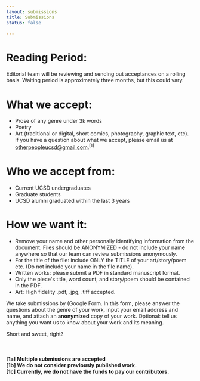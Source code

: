 ```yaml
---
layout: submissions
title: Submissions
status: false

---
```


# Reading Period:

Editorial team will be reviewing and sending out acceptances on a rolling basis. Waiting period is approximately three months, but this could vary.

# ‍What we accept:

* Prose of any genre under 3k words
* Poetry
* Art (traditional or digital, short comics, photography, graphic text, etc). ‍ If you have a question about what we accept, please email us at otherpeopleucsd@gmail.com.<sup>\[1\]</sup>

# Who we accept from:

* Current UCSD undergraduates
* Graduate students
* UCSD alumni graduated within the last 3 years‍

# How we want it:

* Remove your name and other personally identifying information from the document. Files should be ANONYMIZED - do not include your name anywhere so that our team can review submissions anonymously.
* For the title of the file: include ONLY the TITLE of your art/story/poem etc. (Do not include your name in the file name).
* Written works: please submit a PDF in standard manuscript format.
* Only the piece's title, word count, and story/poem should be contained in the PDF.
* Art: High fidelity .pdf, .jpg, .tiff accepted.

We take submissions by (Google Form. In this form, please answer the questions about the genre of your work, input your email address and name, and attach an **anonymized** copy of your work. Optional: tell us anything you want us to know about your work and its meaning.


Short and sweet, right?

<br>

#### \[1a\] Multiple submissions are accepted<br>\[1b\] We do not consider previously published work.<br>\[1c\] Currently, we do not have the funds to pay our contributors.<br>